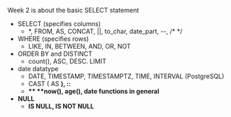 Week 2 is about the basic SELECT statement
- SELECT (specifies columns)
  - \*, FROM, AS, CONCAT, ||, to_char, date_part, --, /* */
- WHERE (specifies rows)
  - LIKE, IN, BETWEEN, AND, OR, NOT
- ORDER BY and DISTINCT
  - count(), ASC, DESC. LIMIT
- date datatype
  - DATE, TIMESTAMP, TIMESTAMPTZ, TIME, INTERVAL (PostgreSQL)
  - CAST (<A> AS <B>), <A>::<B>
  - ** **now(), age(), date functions in general
- NULL
    - IS NULL, IS NOT NULL
